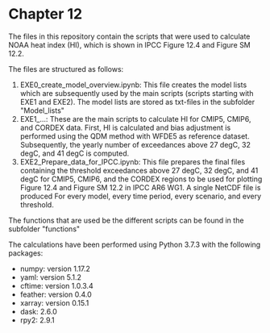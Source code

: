 # Chapter 12

The files in this repository contain the scripts that were used to calculate NOAA heat index (HI), which is shown in IPCC Figure 12.4 and Figure SM 12.2.

The files are structured as follows:
1) EXE0_create_model_overview.ipynb: This file creates the model lists which are subsequently used by the main scripts (scripts starting with EXE1 and EXE2). The model lists are stored as txt-files in the subfolder "Model_lists"
2) EXE1_...: These are the main scripts to calculate HI for CMIP5, CMIP6, and CORDEX data. First, HI is calculated and bias adjustment is performed using the QDM method with WFDE5 as reference dataset. Subsequently, the yearly number of exceedances above 27 degC, 32 degC, and 41 degC is computed.
3) EXE2_Prepare_data_for_IPCC.ipynb: This file prepares the final files containing the threshold exceedances above 27 degC, 32 degC, and 41 degC for CMIP5, CMIP6, and the CORDEX regions to be used for plotting Figure 12.4 and Figure SM 12.2 in IPCC AR6 WG1. A single NetCDF file is produced For every model, every time period, every scenario, and every threshold.

The functions that are used be the different scripts can be found in the subfolder "functions"

The calculations have been performed using Python 3.7.3 with the following packages:
- numpy: version 1.17.2
- yaml: version 5.1.2
- cftime: version 1.0.3.4
- feather: version 0.4.0
- xarray: version 0.15.1
- dask: 2.6.0
- rpy2: 2.9.1